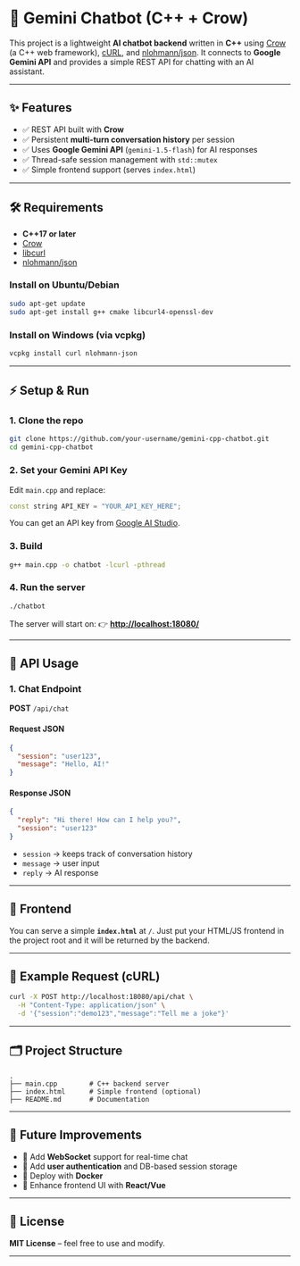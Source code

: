 

# 🚀 Gemini Chatbot (C++ + Crow)

This project is a lightweight **AI chatbot backend** written in **C++** using [Crow](https://github.com/CrowCpp/crow) (a C++ web framework), [cURL](https://curl.se/libcurl/), and [nlohmann/json](https://github.com/nlohmann/json).
It connects to **Google Gemini API** and provides a simple REST API for chatting with an AI assistant.

---

## ✨ Features

* ✅ REST API built with **Crow**
* ✅ Persistent **multi-turn conversation history** per session
* ✅ Uses **Google Gemini API** (`gemini-1.5-flash`) for AI responses
* ✅ Thread-safe session management with `std::mutex`
* ✅ Simple frontend support (serves `index.html`)

---

## 🛠️ Requirements

* **C++17 or later**
* [Crow](https://github.com/CrowCpp/crow)
* [libcurl](https://curl.se/libcurl/)
* [nlohmann/json](https://github.com/nlohmann/json)

### Install on Ubuntu/Debian

```bash
sudo apt-get update
sudo apt-get install g++ cmake libcurl4-openssl-dev
```

### Install on Windows (via vcpkg)

```bash
vcpkg install curl nlohmann-json
```

---

## ⚡ Setup & Run

### 1. Clone the repo

```bash
git clone https://github.com/your-username/gemini-cpp-chatbot.git
cd gemini-cpp-chatbot
```

### 2. Set your Gemini API Key

Edit `main.cpp` and replace:

```cpp
const string API_KEY = "YOUR_API_KEY_HERE";
```

You can get an API key from [Google AI Studio](https://aistudio.google.com/).

### 3. Build

```bash
g++ main.cpp -o chatbot -lcurl -pthread
```

### 4. Run the server

```bash
./chatbot
```

The server will start on:
👉 **[http://localhost:18080/](http://localhost:18080/)**

---

## 🔗 API Usage

### 1. Chat Endpoint

**POST** `/api/chat`

#### Request JSON

```json
{
  "session": "user123",
  "message": "Hello, AI!"
}
```

#### Response JSON

```json
{
  "reply": "Hi there! How can I help you?",
  "session": "user123"
}
```

* `session` → keeps track of conversation history
* `message` → user input
* `reply` → AI response

---

## 🎨 Frontend

You can serve a simple **`index.html`** at `/`.
Just put your HTML/JS frontend in the project root and it will be returned by the backend.

---

## 📌 Example Request (cURL)

```bash
curl -X POST http://localhost:18080/api/chat \
  -H "Content-Type: application/json" \
  -d '{"session":"demo123","message":"Tell me a joke"}'
```

---

## 🗂️ Project Structure

```
.
├── main.cpp        # C++ backend server
├── index.html      # Simple frontend (optional)
├── README.md       # Documentation
```

---

## 🚀 Future Improvements

* 🔗 Add **WebSocket** support for real-time chat
* 🔐 Add **user authentication** and DB-based session storage
* 🐳 Deploy with **Docker**
* 🎨 Enhance frontend UI with **React/Vue**

---

## 📜 License

**MIT License** – feel free to use and modify.

---
